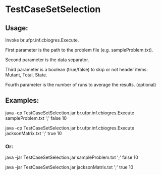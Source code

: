# TestCaseSetSelection

## Usage:

Invoke br.ufpr.inf.cbiogres.Execute.

First parameter is the path to the problem file (e.g. sampleProblem.txt).

Second parameter is the data separator.

Third parameter is a boolean (true/false) to skip or not header items: Mutant, Total, State.

Fourth parameter is the number of runs to average the results. (optional)

## Examples:

java -cp TestCaseSetSelection.jar br.ufpr.inf.cbiogres.Execute sampleProblem.txt ';' false 10

java -cp TestCaseSetSelection.jar br.ufpr.inf.cbiogres.Execute jacksonMatrix.txt ';' true 10

### Or:

java -jar TestCaseSetSelection.jar sampleProblem.txt ';' false 10

java -jar TestCaseSetSelection.jar jacksonMatrix.txt ';' true 10
